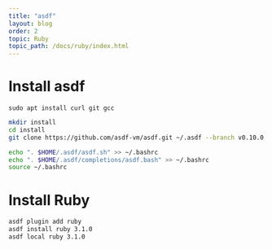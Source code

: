 ```yaml
---
title: "asdf"
layout: blog
order: 2
topic: Ruby
topic_path: /docs/ruby/index.html
---
```


# Install asdf
```
sudo apt install curl git gcc
```

```bash
mkdir install
cd install
git clone https://github.com/asdf-vm/asdf.git ~/.asdf --branch v0.10.0

echo ". $HOME/.asdf/asdf.sh" >> ~/.bashrc
echo ". $HOME/.asdf/completions/asdf.bash" >> ~/.bashrc
source ~/.bashrc
```

# Install Ruby
```bash
asdf plugin add ruby
asdf install ruby 3.1.0
asdf local ruby 3.1.0
```